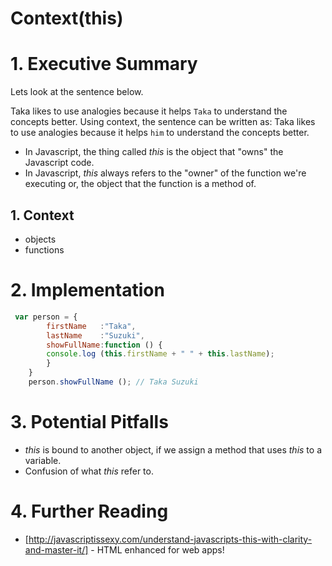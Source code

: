 # Context(this)

# 1. Executive Summary 
Lets look at the sentence below.

Taka likes to use analogies because it helps ```Taka``` to understand the concepts better.
Using context, the sentence can be written as:
Taka likes to use analogies because it helps ```him``` to understand the concepts better.
- In Javascript, the thing called *this* is the object that "owns" the Javascript code.
- In Javascript, *this* always refers to the "owner" of the function we're executing or, the object that the function is a method of. 
 ## 1. Context 
 - objects
 - functions
 
# 2. Implementation
```Javascript
 var person = {  
        firstName   :"Taka",  
        lastName    :"Suzuki",  
        showFullName:function () {  
        console.log (this.firstName + " " + this.lastName);  
        }  
    }  
    person.showFullName (); // Taka Suzuki 
```

# 3. Potential Pitfalls
- *this* is bound to another object, if we assign a method that uses *this* to a variable.
- Confusion of what *this* refer to.

# 4. Further Reading
* [http://javascriptissexy.com/understand-javascripts-this-with-clarity-and-master-it/] - HTML enhanced for web apps!
